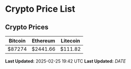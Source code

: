 # Crypto Price List

## Crypto Prices
| Bitcoin | Ethereum | Litecoin |
| ------- | -------- | -------- |
| $87274 | $2441.66 | $111.82 |
**Last Updated:** 2025-02-25 19:42 UTC
**Last Updated:** $DATE$
